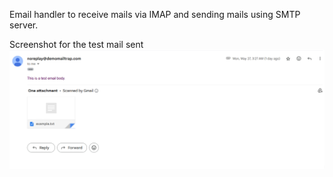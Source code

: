 Email handler to receive mails via IMAP and sending mails using SMTP server.

Screenshot for the test mail sent
![Alt Text](./public/Images/MailTest.png)

